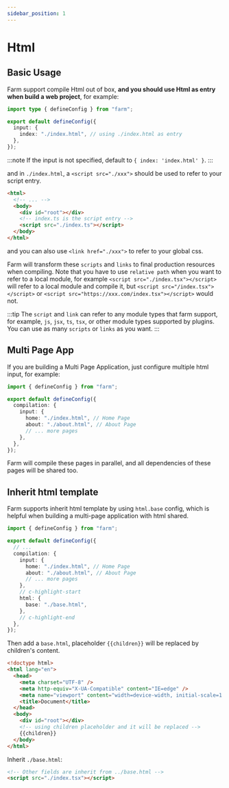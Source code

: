 ```yaml
---
sidebar_position: 1
---
```


# Html

## Basic Usage

Farm support compile Html out of box, **and you should use Html as entry when build a web project**, for example:

```ts title="farm.config.ts"
import type { defineConfig } from "farm";

export default defineConfig({
  input: {
    index: "./index.html", // using ./index.html as entry
  },
});
```

:::note
If the input is not specified, default to `{ index: 'index.html' }`.
:::

and in `./index.html`, a `<script src="./xxx">` should be used to refer to your script entry.

```html title="./index.html"
<html>
  <!-- ... -->
  <body>
    <div id="root"></div>
    <!-- index.ts is the script entry -->
    <script src="./index.ts"></script>
  </body>
</html>
```

and you can also use `<link href="./xxx">` to refer to your global css.

Farm will transform these `scripts` and `links` to final production resources when compiling. Note that you have to use `relative path` when you want to refer to a local module, for example `<script src="./index.tsx"></script>` will refer to a local module and compile it, but `<script src="/index.tsx"></script>` or `<script src="https://xxx.com/index.tsx"></script>` would not.

:::tip
The `script` and `link` can refer to any module types that farm support, for example, `js`, `jsx`, `ts`, `tsx`, or other module types supported by plugins. You can use as many `scripts` or `links` as you want.
:::

## Multi Page App

If you are building a Multi Page Application, just configure multiple html input, for example:

```ts title="farm.config.ts"
import { defineConfig } from "farm";

export default defineConfig({
  compilation: {
    input: {
      home: "./index.html", // Home Page
      about: "./about.html", // About Page
      // ... more pages
    },
  },
});
```

Farm will compile these pages in parallel, and all dependencies of these pages will be shared too.

## Inherit html template

Farm supports inherit html template by using `html.base` config, which is helpful when building a multi-page application with html shared.

```ts title="farm.config.ts"
import { defineConfig } from "farm";

export default defineConfig({
  // ...
  compilation: {
    input: {
      home: "./index.html", // Home Page
      about: "./about.html", // About Page
      // ... more pages
    },
    // c-highlight-start
    html: {
      base: "./base.html",
    },
    // c-highlight-end
  },
});
```

Then add a `base.html`, placeholder `{{children}}` will be replaced by children's content.

```html title="./base.html"
<!doctype html>
<html lang="en">
  <head>
    <meta charset="UTF-8" />
    <meta http-equiv="X-UA-Compatible" content="IE=edge" />
    <meta name="viewport" content="width=device-width, initial-scale=1.0" />
    <title>Document</title>
  </head>
  <body>
    <div id="root"></div>
    <!-- using children placeholder and it will be replaced -->
    {{children}}
  </body>
</html>
```

Inherit `./base.html`:

```html title="./src/home.html"
<!-- Other fields are inherit from ../base.html -->
<script src="./index.tsx"></script>
```
